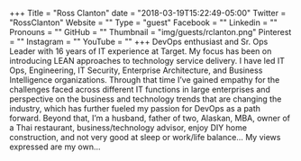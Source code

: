 +++
Title = "Ross Clanton"
date = "2018-03-19T15:22:49-05:00"
Twitter = "RossClanton"
Website = ""
Type = "guest"
Facebook = ""
Linkedin = ""
Pronouns = ""
GitHub = ""
Thumbnail = "img/guests/rclanton.png"
Pinterest = ""
Instagram = ""
YouTube = ""
+++
DevOps enthusiast and Sr. Ops Leader with 16 years of IT experience at Target. My focus has been on introducing LEAN approaches to technology service delivery. I have led IT Ops, Engineering, IT Security, Enterprise Architecture, and Business Intelligence organizations. Through that time I’ve gained empathy for the challenges faced across different IT functions in large enterprises and perspective on the business and technology trends that are changing the industry, which has further fueled my passion for DevOps as a path forward. Beyond that, I’m a husband, father of two, Alaskan, MBA, owner of a Thai restaurant, business/technology advisor, enjoy DIY home construction, and not very good at sleep or work/life balance… My views expressed are my own…

